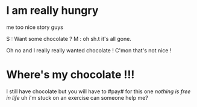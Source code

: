 # I am really hungry 
me too
nice story guys

S : Want some chocolate ?
M : oh sh.t it's all gone.


Oh no and I really really wanted chocolate !
C'mon that's not nice !
# Where's my chocolate  !!!


I still have chocolate but you will have to #pay# for this one
_nothing is free in life_
uh i'm stuck on an exercise can someone help me?


